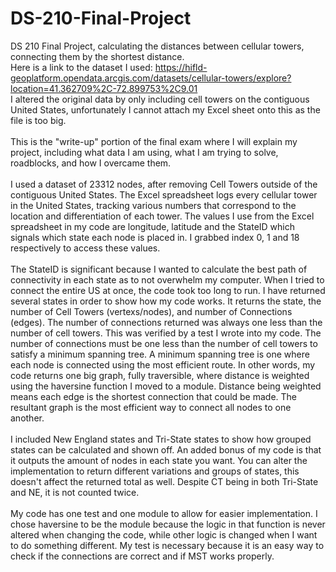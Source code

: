 # DS-210-Final-Project
DS 210 Final Project, calculating the distances between cellular towers, connecting them by the shortest distance.
<br>
Here is a link to the dataset I used: https://hifld-geoplatform.opendata.arcgis.com/datasets/cellular-towers/explore?location=41.362709%2C-72.899753%2C9.01
<br>
I altered the original data by only including cell towers on the contiguous United States, unfortunately I cannot attach my Excel sheet onto this as the file is too big.
<br> <br>
This is the "write-up" portion of the final exam where I will explain my project, including what data I am using, what I am trying to solve, roadblocks, and how I overcame them.
<br> <br>
I used a dataset of 23312 nodes, after removing Cell Towers outside of the contiguous United States. The Excel spreadsheet logs every cellular tower in the United States, tracking various numbers that correspond to the location and differentiation of each tower. The values I use from the Excel spreadsheet in my code are longitude, latitude and the StateID which signals which state each node is placed in. I grabbed index 0, 1 and 18 respectively to access these values.
<br> <br>
The StateID is significant because I wanted to calculate the best path of connectivity in each state as to not overwhelm my computer. When I tried to connect the entire US at once, the code took too long to run. I have returned several states in order to show how my code works. It returns the state, the number of Cell Towers (vertexs/nodes), and number of Connections (edges). The number of connections returned was always one less than the number of cell towers. This was verified by a test I wrote into my code. The number of connections must be one less than the number of cell towers to satisfy a minimum spanning tree. A minimum spanning tree is one where each node is connected using the most efficient route. In other words, my code returns one big graph, fully traversible, where distance is weighted using the haversine function I moved to a module. Distance being weighted means each edge is the shortest connection that could be made. The resultant graph is the most efficient way to connect all nodes to one another.
<br> <br>
I included New England states and Tri-State states to show how grouped states can be calculated and shown off. An added bonus of my code is that it outputs the amount of nodes in each state you want. You can alter the implementation to return different variations and groups of states, this doesn't affect the returned total as well. Despite CT being in both Tri-State and NE, it is not counted twice.
<br><br>
My code has one test and one module to allow for easier implementation. I chose haversine to be the module because the logic in that function is never altered when changing the code, while other logic is changed when I want to do something different. My test is necessary because it is an easy way to check if the connections are correct and if MST works properly.
